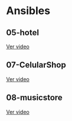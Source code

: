 # Ansibles

## 05-hotel
[Ver video](https://asciinema.org/a/t4Lu4Y7C3dZhJFgOSxVZCnEDV)

## 07-CelularShop
[Ver video](https://asciinema.org/a/SE2ku24xt0FqibPYqGXguOXvd)

## 08-musicstore
[Ver video](https://asciinema.org/a/eHicbxne2ubSZfPudl6XfKxqB)
